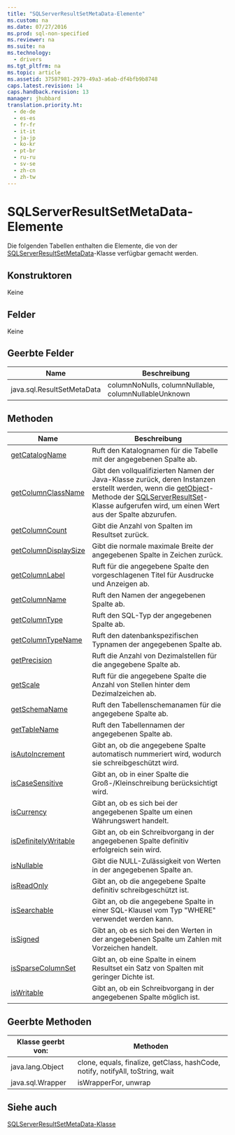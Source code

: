 ```yaml
---
title: "SQLServerResultSetMetaData-Elemente"
ms.custom: na
ms.date: 07/27/2016
ms.prod: sql-non-specified
ms.reviewer: na
ms.suite: na
ms.technology: 
  - drivers
ms.tgt_pltfrm: na
ms.topic: article
ms.assetid: 37587981-2979-49a3-a6ab-df4bfb9b8748
caps.latest.revision: 14
caps.handback.revision: 13
manager: jhubbard
translation.priority.ht: 
  - de-de
  - es-es
  - fr-fr
  - it-it
  - ja-jp
  - ko-kr
  - pt-br
  - ru-ru
  - sv-se
  - zh-cn
  - zh-tw
---
```

# SQLServerResultSetMetaData-Elemente
  Die folgenden Tabellen enthalten die Elemente, die von der [SQLServerResultSetMetaData](../content/SQLServerResultSetMetaData-Class.md)\-Klasse verfügbar gemacht werden.  
  
## Konstruktoren  
 Keine  
  
## Felder  
 Keine  
  
## Geerbte Felder  
  
|Name|Beschreibung|  
|----------|------------------|  
|java.sql.ResultSetMetaData|columnNoNulls, columnNullable, columnNullableUnknown|  
  
## Methoden  
  
|Name|Beschreibung|  
|----------|------------------|  
|[getCatalogName](../content/getCatalogName-Method--SQLServerResultSetMetaData-.md)|Ruft den Katalognamen für die Tabelle mit der angegebenen Spalte ab.|  
|[getColumnClassName](../content/getColumnClassName-Method--SQLServerResultSetMetaData-.md)|Gibt den vollqualifizierten Namen der Java\-Klasse zurück, deren Instanzen erstellt werden, wenn die [getObject](../content/getObject-Method--SQLServerResultSet-.md)\-Methode der [SQLServerResultSet](../content/SQLServerResultSet-Class.md)\-Klasse aufgerufen wird, um einen Wert aus der Spalte abzurufen.|  
|[getColumnCount](../content/getColumnCount-Method--SQLServerResultSetMetaData-.md)|Gibt die Anzahl von Spalten im Resultset zurück.|  
|[getColumnDisplaySize](../content/getColumnDisplaySize-Method--SQLServerResultSetMetaData-.md)|Gibt die normale maximale Breite der angegebenen Spalte in Zeichen zurück.|  
|[getColumnLabel](../content/getColumnLabel-Method--SQLServerResultSetMetaData-.md)|Ruft für die angegebene Spalte den vorgeschlagenen Titel für Ausdrucke und Anzeigen ab.|  
|[getColumnName](../content/getColumnName-Method--SQLServerResultSetMetaData-.md)|Ruft den Namen der angegebenen Spalte ab.|  
|[getColumnType](../content/getColumnType-Method--SQLServerResultSetMetaData-.md)|Ruft den SQL\-Typ der angegebenen Spalte ab.|  
|[getColumnTypeName](../content/getColumnTypeName-Method--SQLServerResultSetMetaData-.md)|Ruft den datenbankspezifischen Typnamen der angegebenen Spalte ab.|  
|[getPrecision](../content/getPrecision-Method--SQLServerResultSetMetaData-.md)|Ruft die Anzahl von Dezimalstellen für die angegebene Spalte ab.|  
|[getScale](../content/getScale-Method--SQLServerResultSetMetaData-.md)|Ruft für die angegebene Spalte die Anzahl von Stellen hinter dem Dezimalzeichen ab.|  
|[getSchemaName](../content/getSchemaName-Method--SQLServerResultSetMetaData-.md)|Ruft den Tabellenschemanamen für die angegebene Spalte ab.|  
|[getTableName](../content/getTableName-Method--SQLServerResultSetMetaData-.md)|Ruft den Tabellennamen der angegebenen Spalte ab.|  
|[isAutoIncrement](../content/isAutoIncrement-Method--SQLServerResultSetMetaData-.md)|Gibt an, ob die angegebene Spalte automatisch nummeriert wird, wodurch sie schreibgeschützt wird.|  
|[isCaseSensitive](../content/isCaseSensitive-Method--SQLServerResultSetMetaData-.md)|Gibt an, ob in einer Spalte die Groß\-\/Kleinschreibung berücksichtigt wird.|  
|[isCurrency](../content/isCurrency-Method--SQLServerResultSetMetaData-.md)|Gibt an, ob es sich bei der angegebenen Spalte um einen Währungswert handelt.|  
|[isDefinitelyWritable](../content/isDefinitelyWritable-Method--SQLServerResultSetMetaData-.md)|Gibt an, ob ein Schreibvorgang in der angegebenen Spalte definitiv erfolgreich sein wird.|  
|[isNullable](../content/isNullable-Method--SQLServerResultSetMetaData-.md)|Gibt die NULL\-Zulässigkeit von Werten in der angegebenen Spalte an.|  
|[isReadOnly](../content/isReadOnly-Method--SQLServerResultSetMetaData-.md)|Gibt an, ob die angegebene Spalte definitiv schreibgeschützt ist.|  
|[isSearchable](../content/isSearchable-Method--SQLServerResultSetMetaData-.md)|Gibt an, ob die angegebene Spalte in einer SQL\-Klausel vom Typ "WHERE" verwendet werden kann.|  
|[isSigned](../content/isSigned-Method--SQLServerResultSetMetaData-.md)|Gibt an, ob es sich bei den Werten in der angegebenen Spalte um Zahlen mit Vorzeichen handelt.|  
|[isSparseColumnSet](../content/isSparseColumnSet-Method--SQLServerResultSetMetaData-.md)|Gibt an, ob eine Spalte in einem Resultset ein Satz von Spalten mit geringer Dichte ist.|  
|[isWritable](../content/isWritable-Method--SQLServerResultSetMetaData-.md)|Gibt an, ob ein Schreibvorgang in der angegebenen Spalte möglich ist.|  
  
## Geerbte Methoden  
  
|Klasse geerbt von:|Methoden|  
|------------------------|--------------|  
|java.lang.Object|clone, equals, finalize, getClass, hashCode, notify, notifyAll, toString, wait|  
|java.sql.Wrapper|isWrapperFor, unwrap|  
  
## Siehe auch  
 [SQLServerResultSetMetaData-Klasse](../content/SQLServerResultSetMetaData-Class.md)  
  
  